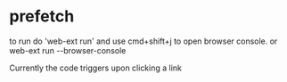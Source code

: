 # prefetch
to run do 'web-ext run' and use cmd+shift+j to open browser console. or web-ext run --browser-console

Currently the code triggers upon clicking a link
